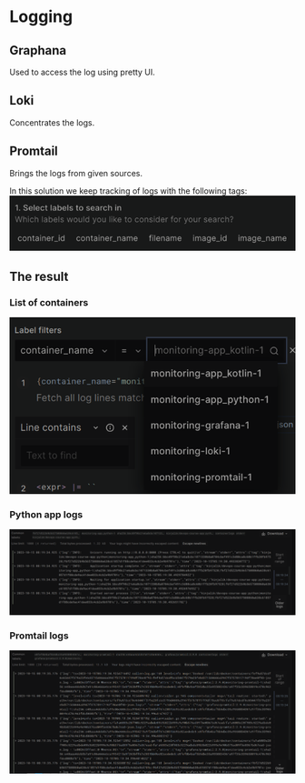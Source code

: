 # Logging
## Graphana
Used to access the log using pretty UI.

## Loki
Concentrates the logs.

## Promtail
Brings the logs from given sources.

In this solution we keep tracking of logs with the following tags:
![Tag list](screenshots/tags.png)

## The result
### List of containers
![Container list](screenshots/containers.png)

### Python app logs
![Python App Logs](screenshots/python.png)

### Promtail logs
![Promtail Logs](screenshots/promtail-logs.png)